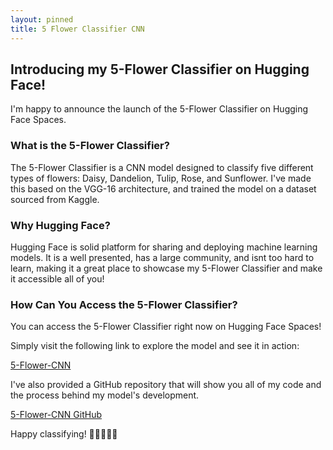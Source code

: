 ```yaml
---
layout: pinned
title: 5 Flower Classifier CNN
---
```


## Introducing my 5-Flower Classifier on Hugging Face!
I'm happy to announce the launch of the 5-Flower Classifier on Hugging Face Spaces.

### What is the 5-Flower Classifier?
The 5-Flower Classifier is a CNN model designed to classify five different types of flowers: Daisy, Dandelion, Tulip, Rose, and Sunflower. I've made this based on the VGG-16 architecture, and trained the model on a dataset sourced from Kaggle.

### Why Hugging Face?
Hugging Face is solid platform for sharing and deploying machine learning models. It is a well presented, has a large community, and isnt too hard to learn, making it a great place to showcase my 5-Flower Classifier and make it accessible all of you!

### How Can You Access the 5-Flower Classifier?
You can access the 5-Flower Classifier right now on Hugging Face Spaces! 

Simply visit the following link to explore the model and see it in action: 

[5-Flower-CNN](https://huggingface.co/spaces/Drackonack/5-Flower-CNN '5-Flower-CNN Classifier Tool')

I've also provided a GitHub repository that will show you all of my code and the process behind my model's development. 

[5-Flower-CNN GitHub](https://github.com/Drackonack/5-Flower-CNN '5-Flower-CNN GitHub Repository')

Happy classifying! 🌼🌻🌷🌹🌻
